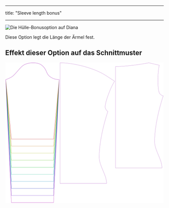 - - -
title: "Sleeve length bonus"
- - -

![Die Hülle-Bonusoption auf Diana](./sleevelengthbonus.svg)

Diese Option legt die Länge der Ärmel fest.

## Effekt dieser Option auf das Schnittmuster

![Dieses Bild zeigt den Effekt dieser Option, indem es mehrere Varianten überlagert, die einen anderen Wert für diese Option haben](diana_sleevelengthbonus_sample.svg "Effect of this option on the pattern")
